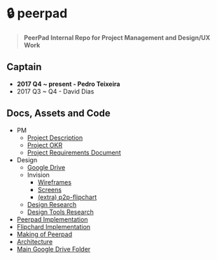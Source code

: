 # 🔒 peerpad

> **PeerPad Internal Repo for Project Management and Design/UX Work**

## Captain

- **2017 Q4 ~ present - Pedro Teixeira**
- 2017 Q3 ~ Q4 - David Dias

## Docs, Assets and Code

- PM
  - [Project Description](https://docs.google.com/document/d/1wv42gZoPAH9zK_hIQdUmg6X8b_2PdeBc6asWqc_A5Eg/edit#heading=h.iodtvuw3z58j)
  - [Project OKR](./OKR.md)
  - [Project Requirements Document](https://docs.google.com/document/d/1PbSld9mzu60qhjp7XD0LH2cpTsYnr1rVO2DANzzv0OQ/edit)
- Design
  - [Google Drive](https://drive.google.com/drive/u/1/folders/0BzTbnlcINi_jWGNaVXY5UmNRTkk)
  - Invision
    - [Wireframes](https://projects.invisionapp.com/d/main#/projects/prototypes/12059771)
    - [Screens](https://projects.invisionapp.com/d/main#/projects/prototypes/12162113)
    - [(extra) p2p-flipchart](https://projects.invisionapp.com/d/main#/projects/prototypes/12266560)
  - [Design Research](https://docs.google.com/document/d/1vFIgnpqLjYK62rzUwdX9SqlrjGbHm3GZpi2aIV0v3YM/edit)
  - [Design Tools Research](https://docs.google.com/document/d/1qJyfwgcMg8l3Tk3aYxF38iyYRhkEf3nlLNqOw4ZiW_8/edit)
- [Peerpad Implementation](https://github.com/ipfs-shipyard/peerpad)
- [Flipchard Implementation](https://github.com/ipfs-shipyard/p2p-flipchart)
- [Making of Peerpad](https://gist.github.com/pgte/4ef8b7ebde22106623ebe2bf0eb67f6d)
- [Architecture](https://github.com/ipfs-shipyard/peerpad/blob/master/docs/ARCHITECTURE.md)
- [Main Google Drive Folder](https://drive.google.com/drive/u/1/folders/0BzTbnlcINi_jdHM0RTFILXZLd2M)
